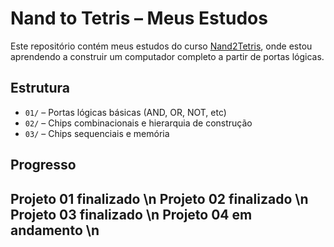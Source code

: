 # Nand to Tetris – Meus Estudos 

Este repositório contém meus estudos do curso [Nand2Tetris](https://www.nand2tetris.org/), onde estou aprendendo a construir um computador completo a partir de portas lógicas.

## Estrutura

- `01/` – Portas lógicas básicas (AND, OR, NOT, etc)
- `02/` – Chips combinacionais e hierarquia de construção
- `03/` – Chips sequenciais e memória

## Progresso

Projeto 01 finalizado \n
Projeto 02 finalizado \n
Projeto 03 finalizado \n
Projeto 04 em andamento \n
---

